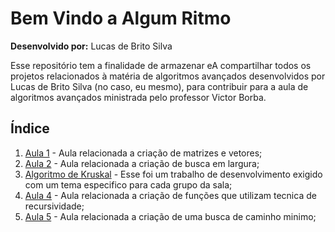 # Bem Vindo a Algum Ritmo

**Desenvolvido por:** Lucas de Brito Silva

Esse repositório tem a finalidade de armazenar eA compartilhar todos os projetos relacionados à matéria de algoritmos avançados desenvolvidos por Lucas de Brito Silva (no caso, eu mesmo), para contribuir para a aula de algoritmos avançados ministrada pelo professor Victor Borba.

## Índice

 1. [Aula 1](https://github.com/Lucs1590/Algum_Ritmo/commit/45cb6f3664b5c8c0e54b39c2ceb3cad96ebf0a02) - Aula relacionada a criação de matrizes e vetores;
 2. [Aula 2](https://github.com/Lucs1590/Algum_Ritmo/commit/6c74ad77a73b1e36caee07a1b8c195b236bfa925) - Aula relacionada a criação de busca em largura;
 3. [Algoritmo de Kruskal](https://github.com/Lucs1590/Algum_Ritmo/tree/master/Algoritmo%20de%20Kruskal) - Esse foi um trabalho de desenvolvimento exigido com um tema especifico para cada grupo da sala;
 4. [Aula 4](https://github.com/Lucs1590/Algum_Ritmo/tree/master/Recursividade) - Aula relacionada a criação de funções que utilizam tecnica de recursividade;
 5. [Aula 5](https://github.com/Lucs1590/Algum_Ritmo/tree/master/Caminho%20Minimo) - Aula relacionada a criação de uma busca de caminho minimo;